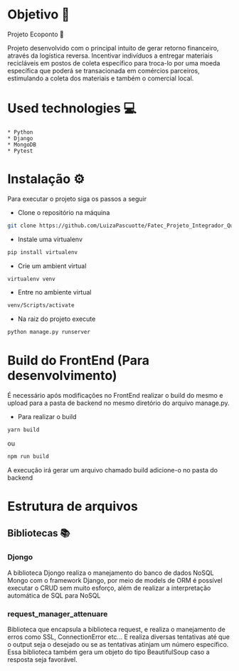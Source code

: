 # Objetivo 🎯
Projeto Ecoponto 🚀 

Projeto desenvolvido com o principal intuito de gerar retorno financeiro, através da logística reversa. Incentivar indivíduos a entregar materiais recicláveis em postos de coleta específico para troca-lo por uma moeda específica que poderá se transacionada em comércios parceiros, estimulando a coleta dos materiais e também o comercial local.

# Used technologies 💻
    
    * Python
    * Django
    * MongoDB
    * Pytest


# Instalação ⚙
Para executar o projeto siga os passos a seguir

  * Clone o repositório na máquina
  ```sh
  git clone https://github.com/LuizaPascuotte/Fatec_Projeto_Integrador_Quarto_Semestre
  ```
  * Instale uma virtualenv
  ```sh
  pip install virtualenv
  ```
  * Crie um ambient virtual
  ```sh
  virtualenv venv 
  ```

  * Entre no ambiente virtual
  ```sh
  venv/Scripts/activate
  ```

  * Na raiz do projeto execute
  ```sh
  python manage.py runserver
  ```

# Build do FrontEnd (Para desenvolvimento)

É necessário após modificações no FrontEnd realizar o build do mesmo e upload para a pasta de backend no mesmo diretório do arquivo manage.py.

  * Para realizar o build
  ```sh
  yarn build 
  ```
  ou 

  ```sh
  npm run build
  ```
  A execução irá gerar um arquivo chamado build adicione-o no pasta do backend

# Estrutura de arquivos

## Bibliotecas 📚

### **Djongo**
A biblioteca Djongo realiza o manejamento do banco de dados NoSQL Mongo com o framework Django, por meio de models de ORM é possível executar o CRUD sem muito esforço, além de realizar a interpretação automática de SQL para NoSQL


### **request_manager_attenuare**
Biblioteca que encapsula a biblioteca request, e realiza o manejamento de erros como SSL, ConnectionError etc... E realiza diversas tentativas até que o output seja o desejado ou se as tentativas atinjam um número específico. Essa biblioteca também gera um objeto do tipo BeautifulSoup caso a resposta seja favorável.